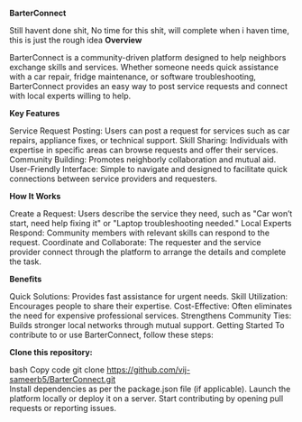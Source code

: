 **BarterConnect**


Still havent done shit, No time for this shit, will complete when i haven time, this is just the rough idea
**Overview**

BarterConnect is a community-driven platform designed to help neighbors exchange skills and services. Whether someone needs quick assistance with a car repair, fridge maintenance, or software troubleshooting, BarterConnect provides an easy way to post service requests and connect with local experts willing to help.

**Key Features**

Service Request Posting: Users can post a request for services such as car repairs, appliance fixes, or technical support.
Skill Sharing: Individuals with expertise in specific areas can browse requests and offer their services.
Community Building: Promotes neighborly collaboration and mutual aid.
User-Friendly Interface: Simple to navigate and designed to facilitate quick connections between service providers and requesters.

**How It Works**

Create a Request: Users describe the service they need, such as "Car won’t start, need help fixing it" or "Laptop troubleshooting needed."
Local Experts Respond: Community members with relevant skills can respond to the request.
Coordinate and Collaborate: The requester and the service provider connect through the platform to arrange the details and complete the task.

**Benefits**

Quick Solutions: Provides fast assistance for urgent needs.
Skill Utilization: Encourages people to share their expertise.
Cost-Effective: Often eliminates the need for expensive professional services.
Strengthens Community Ties: Builds stronger local networks through mutual support.
Getting Started
To contribute to or use BarterConnect, follow these steps:

**Clone this repository:**

bash
Copy code
git clone https://github.com/vij-sameerb5/BarterConnect.git  
Install dependencies as per the package.json file (if applicable).
Launch the platform locally or deploy it on a server.
Start contributing by opening pull requests or reporting issues.


